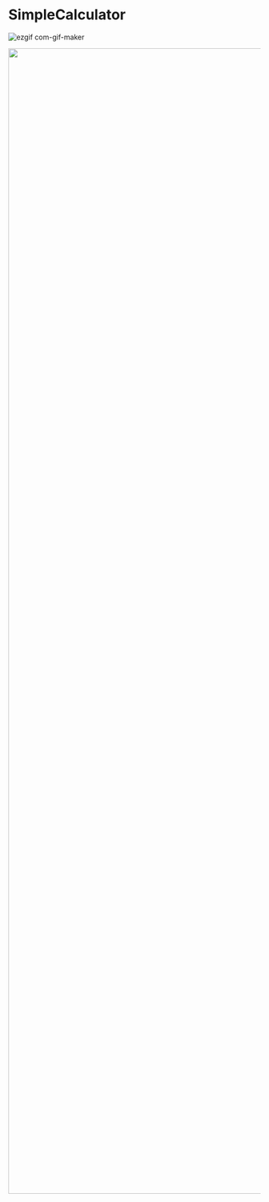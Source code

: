 # SimpleCalculator

![ezgif com-gif-maker](https://github.com/ChandanPurbey/SimpleCalculator/assets/66569043/5636e0da-e8b7-4567-8ca7-aaf1017dd6e3)

<img src="https://user-images.githubusercontent.com/66569043/243154272-97ef415d-fcb4-40d1-a113-a781c8544bb2.jpg" width="1080" height="2281">

